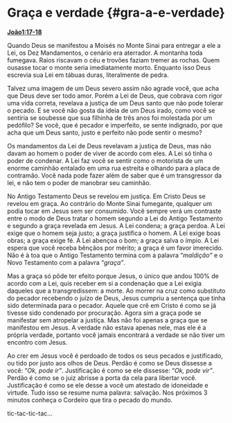 # Graça e verdade {#gra-a-e-verdade}

[**João**](http://bibliaonline.com.br/acf/jo/1/17-18)[](http://bibliaonline.com.br/acf/jo/1/17-18)[**1:17-18**](http://bibliaonline.com.br/acf/jo/1/17-18)

Quando Deus se manifestou a Moisés no Monte Sinai para entregar a ele a Lei, os Dez Mandamentos, o cenário era aterrador. A montanha toda fumegava. Raios riscavam o céu e trovões faziam tremer as rochas. Quem ousasse tocar o monte seria imediatamente morto. Enquanto isso Deus escrevia sua Lei em tábuas duras, literalmente de pedra.

Talvez uma imagem de um Deus severo assim não agrade você, que acha que Deus deve ser todo amor. Porém a Lei de Deus, que cobrava com rigor uma vida correta, revelava a justiça de um Deus santo que não pode tolerar o pecado. E se você não gosta da ideia de um Deus irado, como você se sentiria se soubesse que sua filhinha de três anos foi molestada por um pedófilo? Se você, que é pecador e imperfeito, se sente indignado, por que acha que um Deus santo, justo e perfeito não pode sentir o mesmo?

Os mandamentos da Lei de Deus revelavam a justiça de Deus, mas não davam ao homem o poder de viver de acordo com eles. A Lei só tinha o poder de condenar. A Lei faz você se sentir como o motorista de um enorme caminhão entalado em uma rua estreita e olhando para a placa de contramão. Você nada pode fazer além de saber que é um transgressor da lei, e não tem o poder de manobrar seu caminhão.

No Antigo Testamento Deus se revelou em justiça. Em Cristo Deus se revelou em graça. Ao contrário do Monte Sinai fumegante, qualquer um podia tocar em Jesus sem ser consumido. Você sempre verá um contraste entre o modo de Deus tratar o homem segundo a Lei do Antigo Testamento e segundo a graça revelada em Jesus. A Lei condena; a graça perdoa. A Lei exige que o homem seja justo; a graça justifica o homem. A Lei exige boas obras; a graça exige fé. A Lei abençoa o bom; a graça salva o ímpio. A Lei espera que você receba bênçãos por mérito; a graça é um favor imerecido. Não é à toa que o Antigo Testamento termina com a palavra “_maldição”_ e o Novo Testamento com a palavra “_graça”_.

Mas a graça só pôde ter efeito porque Jesus, o único que andou 100% de acordo com a Lei, quis receber em si a condenação que a Lei exigia daqueles que a transgredissem: a morte. Ao morrer na cruz como substituto do pecador recebendo o juízo de Deus, Jesus cumpriu a sentença que tinha sido determinada para o pecador. Aquele que crê em Cristo é como se já tivesse sido condenado por procuração. Agora sim a graça pode se manifestar sem atropelar a justiça. Mas não foi apenas a graça que se manifestou em Jesus. A verdade não estava apenas nele, mas ele é a própria verdade, portanto você jamais encontrará a verdade se não tiver um encontro com Jesus.

Ao crer em Jesus você é perdoado de todos os seus pecados e justificado, ou tido por justo aos olhos de Deus. Perdão é como se Deus dissesse a você: “_Ok, pode ir”_. Justificação é como se ele dissesse: “_Ok, pode vir”_. Perdão é como se o juiz abrisse a porta da cela para libertar você. Justificação é como se ele desse a você um atestado de idoneidade e virtude. Tudo isso se resume numa palavra: salvação. Nos próximos 3 minutos conheça o Cordeiro que tira o pecado do mundo.

tic-tac-tic-tac...